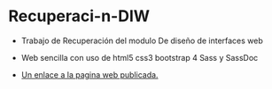 # Recuperaci-n-DIW
- Trabajo de Recuperación del modulo De diseño de interfaces web

- Web sencilla con uso de html5 css3 bootstrap 4 Sass y SassDoc

- [Un enlace a la pagina web publicada.](http://escuela-robles.tonohost.com/)
